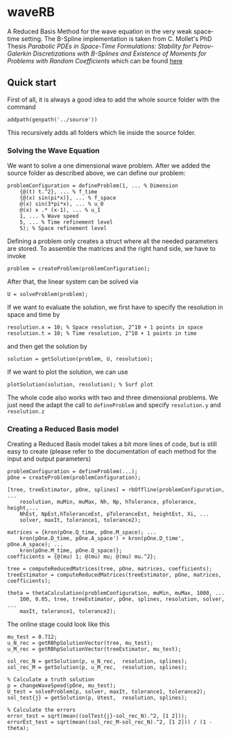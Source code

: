 # waveRB
A Reduced Basis Method for the wave equation in the very weak space-time setting. The B-Spline implementation is taken from C. Mollet's PhD Thesis *Parabolic PDEs in Space-Time Formulations: Stability for Petrov-Galerkin Discretizations with B-Splines and Existence of Moments for Problems with Random Coefficients* which can be found [here](https://kups.ub.uni-koeln.de/6872/)

## Quick start
First of all, it is always a good idea to add the whole source folder with the command

    addpath(genpath('../source'))
	
This recursively adds all folders which lie inside the source folder.

### Solving the Wave Equation	
We want to solve a one dimensional wave problem. After we added the source folder as described above, we can define our problem:

    problemConfiguration = defineProblem(1, ... % Dimension
        {@(t) t.^2}, ... % f_time
        {@(x) sin(pi*x)}, ... % f_space
        @(x) sin(3*pi*x), ... % u_0
        @(x) x .* (x-1), ... % u_1
        1, ... % Wave speed
        5, ... % Time refinement level
        5); % Space refinement level
Defining a problem only creates a struct where all the needed parameters are stored. To assemble the matrices and the right hand side, we have to invoke 

    problem = createProblem(problemConfiguration);

After that, the linear system can be solved via

    U = solveProblem(problem);	

If we want to evaluate the solution, we first have to specify the resolution in space and time by


    resolution.x = 10; % Space resolution, 2^10 + 1 points in space
    resolution.t = 10; % Time resolution, 2^10 + 1 points in time

and then get the solution by

    solution = getSolution(problem, U, resolution);

If we want to plot the solution, we can use

    plotSolution(solution, resolution); % Surf plot 

The whole code also works with two and three dimensional problems. We just need the adapt the call to `defineProblem` and specify `resolution.y` and `resolution.z`

### Creating a Reduced Basis model
Creating a Reduced Basis model takes a bit more lines of code, but is still easy to create (please refer to the documentation of each method for the input and output parameters)

    problemConfiguration = defineProblem(...); 
    pOne = createProblem(problemConfiguration);
    
    [tree, treeEstimator, pOne, splines] = rbOffline(problemConfiguration, ...
        resolution, muMin, muMax, Nh, Np, hTolerance, pTolerance, height,...
        NhEst, NpEst,hToleranceEst, pToleranceEst, heightEst, Xi, ...
        solver, maxIt, tolerance1, tolerance2);
        
    matrices = {kron(pOne.Q_time, pOne.M_space); ...
        kron(pOne.D_time, pOne.A_space') + kron(pOne.D_time', pOne.A_space); ...
        kron(pOne.M_time, pOne.Q_space)};
    coefficients = {@(mu) 1; @(mu) mu; @(mu) mu.^2};  
    
    tree = computeReducedMatrices(tree, pOne, matrices, coefficients);
    treeEstimator = computeReducedMatrices(treeEstimator, pOne, matrices, coefficients);
    
    theta = thetaCalculation(problemConfiguration, muMin, muMax, 1000, ...
        100, 0.05, tree, treeEstimator, pOne, splines, resolution, solver, ...
        maxIt, tolerance1, tolerance2); 
		
The online stage could look like this

    mu_test = 0.712; 
    u_N_rec = getRBhpSolutionVector(tree, mu_test);
    u_M_rec = getRBhpSolutionVector(treeEstimator, mu_test);
        
    sol_rec_N = getSolution(p, u_N_rec,  resolution, splines);    
    sol_rec_M = getSolution(p, u_M_rec,  resolution, splines);
        
    % Calculate a truth solution
    p = changeWaveSpeed(pOne, mu_test);
    U_test = solveProblem(p, solver, maxIt, tolerance1, tolerance2);
    sol_test{j} = getSolution(p, Utest,  resolution, splines);
    
    % Calculate the errors
    error_test = sqrt(mean((solTest{j}-sol_rec_N).^2, [1 2]));
    errorEst_test = sqrt(mean((sol_rec_M-sol_rec_N).^2, [1 2])) / (1 - theta);    		